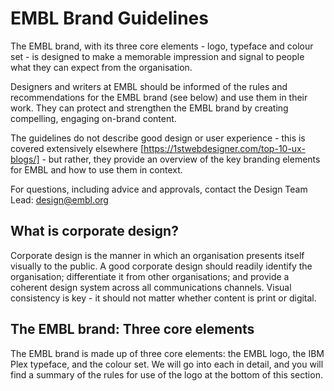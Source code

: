 # EMBL Brand Guidelines

The EMBL brand, with its three core elements - logo, typeface and colour set - is designed to make a memorable impression and signal to people what they can expect from the organisation. 

Designers and writers at EMBL should be informed of the rules and recommendations for the EMBL brand (see below) and use them in their work. They can protect and strengthen the EMBL brand by creating compelling, engaging on-brand content. 

The guidelines do not describe good design or user experience - this is covered extensively elsewhere [https://1stwebdesigner.com/top-10-ux-blogs/] - but rather, they provide an overview of the key branding elements for EMBL and how to use them in context. 

For questions, including advice and approvals, contact the Design Team Lead: design@embl.org

## What is corporate design?

Corporate design is the manner in which an organisation presents itself visually to the public. A good corporate design should readily identify the organisation; differentiate it from other organisations; and provide a coherent design system across all communications channels.  Visual consistency is key - it should not matter whether content is print or digital.

## The EMBL brand: Three core elements

The EMBL brand is made up of three core elements: the EMBL logo, the IBM Plex typeface, and the colour set. We will go into each in detail, and you will find a summary of the rules for use of the logo at the bottom of this section. 

